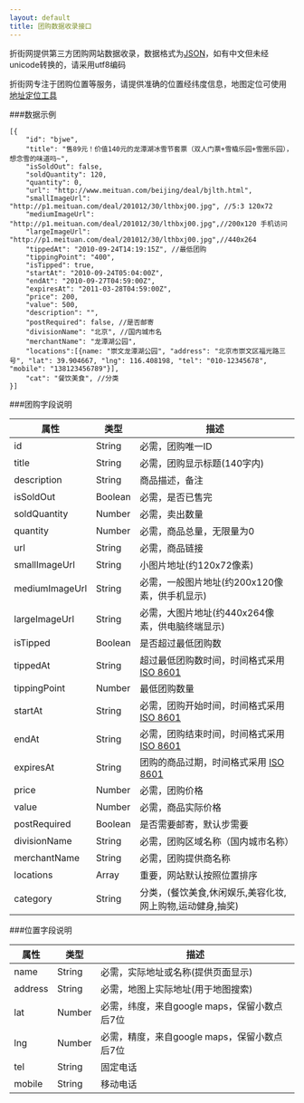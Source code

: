 ```yaml
---
layout: default
title: 团购数据收录接口
---
```


折街网提供第三方团购网站数据收录，数据格式为[JSON][json]，如有中文但未经unicode转换的，请采用utf8编码

折街网专注于团购位置等服务，请提供准确的位置经纬度信息，地图定位可使用 [地址定位工具](/map/)


###数据示例

	[{
		"id": "bjwe",
		"title": "售89元！价值140元的龙潭湖冰雪节套票（双人门票+雪橇乐园+雪圈乐园），想念雪的味道吗~",
		"isSoldOut": false,
		"soldQuantity": 120,
		"quantity": 0,
		"url": "http://www.meituan.com/beijing/deal/bjlth.html",
		"smallImageUrl": "http://p1.meituan.com/deal/201012/30/lthbxj00.jpg", //5:3 120x72
		"mediumImageUrl": "http://p1.meituan.com/deal/201012/30/lthbxj00.jpg",//200x120 手机访问
		"largeImageUrl": "http://p1.meituan.com/deal/201012/30/lthbxj00.jpg",//440x264
		"tippedAt": "2010-09-24T14:19:15Z", //最低团购
		"tippingPoint": "400",
		"isTipped": true,
		"startAt": "2010-09-24T05:04:00Z",
		"endAt": "2010-09-27T04:59:00Z",
		"expiresAt": "2011-03-28T04:59:00Z",
		"price": 200,
		"value": 500,
		"description": "",
		"postRequired": false, //是否邮寄
		"divisionName": "北京", //国内城市名
		"merchantName": "龙潭湖公园",
		"locations":[{name: "崇文龙潭湖公园", "address": "北京市崇文区福光路三号", "lat": 39.904667, "lng": 116.408198, "tel": "010-12345678", "mobile": "138123456789"}],
		"cat": "餐饮美食", //分类
	}]


###团购字段说明

属性			|类型		|描述	
------------------------|---------------|-----------
id			|String		|必需，团购唯一ID
title			|String		|必需，团购显示标题(140字内)
description		|String		|商品描述，备注
isSoldOut		|Boolean	|必需，是否已售完	
soldQuantity		|Number		|必需，卖出数量	
quantity		|Number		|必需，商品总量，无限量为0	
url			|String		|必需，商品链接
smallImageUrl		|String		|小图片地址(约120x72像素)
mediumImageUrl		|String		|必需，一般图片地址(约200x120像素，供手机显示)
largeImageUrl		|String		|必需，大图片地址(约440x264像素，供电脑终端显示)
isTipped		|Boolean	|是否超过最低团购数
tippedAt		|String		|超过最低团购数时间，时间格式采用 [ISO 8601][ISO_8601]
tippingPoint		|Number		|最低团购数量
startAt			|String		|必需，团购开始时间，时间格式采用 [ISO 8601][ISO_8601]
endAt			|String		|必需，团购结束时间，时间格式采用 [ISO 8601][ISO_8601]
expiresAt		|String		|团购的商品过期，时间格式采用 [ISO 8601][ISO_8601]
price			|Number		|必需，团购价格	
value			|Number		|必需，商品实际价格	
postRequired		|Boolean	|是否需要邮寄，默认步需要
divisionName		|String		|必需，团购区域名称（国内城市名称）
merchantName		|String		|必需，团购提供商名称
locations		|Array		|重要，网站默认按照位置排序
category		|String		|分类，(餐饮美食,休闲娱乐,美容化妆,网上购物,运动健身,抽奖)	

###位置字段说明

属性			|类型		|描述	
------------------------|---------------|-----------
name			|String		|必需，实际地址或名称(提供页面显示)
address			|String		|必需，地图上实际地址(用于地图搜索)
lat			|Number		|必需，纬度，来自google maps，保留小数点后7位
lng			|Number		|必需，精度，来自google maps，保留小数点后7位
tel			|String		|固定电话
mobile			|String		|移动电话


[ISO_8601]: http://zh.wikipedia.org/zh-cn/ISO_8601
[json]: http://json.org
